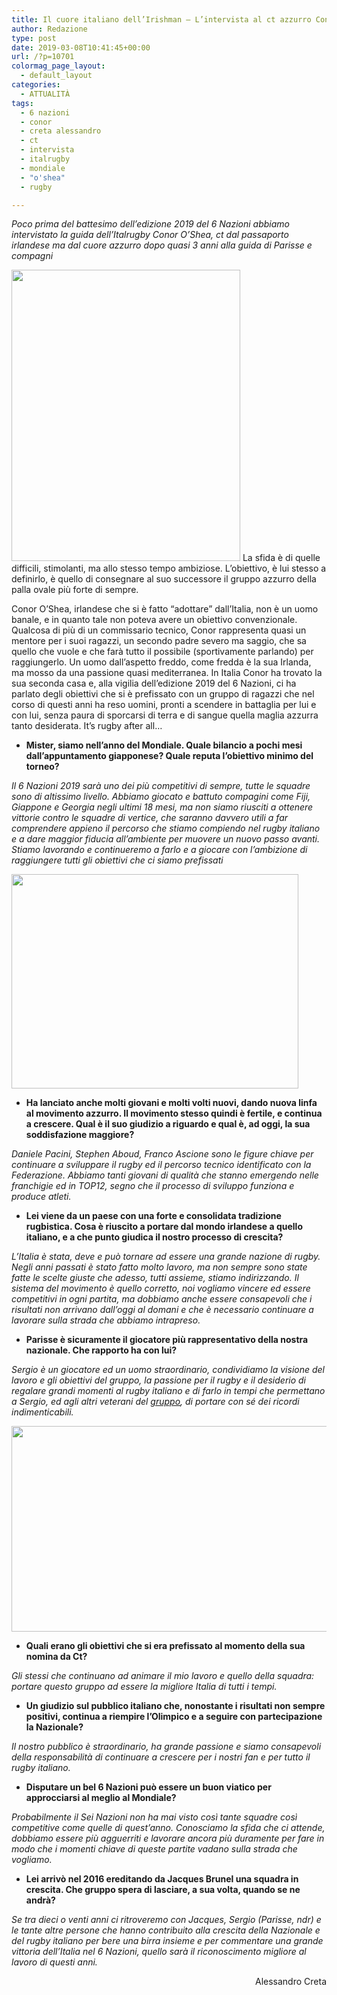 ```yaml
---
title: Il cuore italiano dell’Irishman – L’intervista al ct azzurro Conor O’Shea
author: Redazione
type: post
date: 2019-03-08T10:41:45+00:00
url: /?p=10701
colormag_page_layout:
  - default_layout
categories:
  - ATTUALITÀ
tags:
  - 6 nazioni
  - conor
  - creta alessandro
  - ct
  - intervista
  - italrugby
  - mondiale
  - "o'shea"
  - rugby

---
```

_Poco prima del battesimo dell’edizione 2019 del 6 Nazioni abbiamo intervistato la guida dell’Italrugby Conor O’Shea, ct dal passaporto irlandese ma dal cuore azzurro dopo quasi 3 anni alla guida di Parisse e compagni_

<img decoding="async" loading="lazy" class="alignleft wp-image-10705 " src="https://progressonline.it/wp-content/uploads/2019/02/ConorOSheaItalyvsScotlandNatWestSixmomTP1F_7IOl.jpg" alt="" width="366" height="466" /> La sfida è di quelle difficili, stimolanti, ma allo stesso tempo ambiziose. L’obiettivo, è lui stesso a definirlo, è quello di consegnare al suo successore il gruppo azzurro della palla ovale più forte di sempre.

Conor O’Shea, irlandese che si è fatto “adottare” dall’Italia, non è un uomo banale, e in quanto tale non poteva avere un obiettivo convenzionale. Qualcosa di più di un commissario tecnico, Conor rappresenta quasi un mentore per i suoi ragazzi, un secondo padre severo ma saggio, che sa quello che vuole e che farà tutto il possibile (sportivamente parlando) per raggiungerlo. Un uomo dall’aspetto freddo, come fredda è la sua Irlanda,  ma mosso da una passione quasi mediterranea. In Italia Conor ha trovato la sua seconda casa e, alla vigilia dell’edizione 2019 del 6 Nazioni, ci ha parlato degli obiettivi che si è prefissato con un gruppo di ragazzi che nel corso di questi anni ha reso uomini, pronti a scendere in battaglia per lui e con lui, senza paura di sporcarsi di terra e di sangue quella maglia azzurra tanto desiderata. It’s rugby after all&#8230;

  * **Mister, siamo nell’anno del Mondiale. Quale bilancio a pochi mesi dall’appuntamento giapponese? Quale reputa l’obiettivo minimo del torneo?**

_Il 6 Nazioni 2019 sarà uno dei più competitivi di sempre, tutte le squadre sono di altissimo livello. Abbiamo giocato e battuto compagini come Fiji, Giappone e Georgia negli ultimi 18 mesi, ma non siamo riusciti a ottenere vittorie contro le squadre di vertice, che saranno davvero utili a far comprendere appieno il percorso che stiamo compiendo nel rugby italiano e a dare maggior fiducia all’ambiente per muovere un nuovo passo avanti. Stiamo lavorando e continueremo a farlo e a giocare con l’ambizione di raggiungere tutti gli obiettivi che ci siamo prefissati_

<img decoding="async" loading="lazy" class="alignright wp-image-10704 " src="https://progressonline.it/wp-content/uploads/2019/02/LAPR0158-kRiG-U43270492494202PwG-1224x916@Corriere-Web-Sezioni-593x443.jpg" alt="" width="459" height="343" /> 

  * **Ha lanciato anche molti giovani e molti volti nuovi, dando nuova linfa al movimento azzurro. Il movimento stesso quindi è fertile, e continua a crescere. Qual è il suo giudizio a riguardo e qual è, ad oggi, la sua soddisfazione maggiore?**

_Daniele Pacini, Stephen Aboud, Franco Ascione sono le figure chiave per continuare a sviluppare il rugby ed il percorso tecnico identificato con la Federazione. Abbiamo tanti giovani di qualità che stanno emergendo nelle franchigie ed in TOP12, segno che il processo di sviluppo funziona e produce atleti._

  * **Lei viene da un paese con una forte e consolidata tradizione rugbistica. Cosa è riuscito a portare dal mondo irlandese a quello italiano, e a che punto giudica il nostro processo di crescita?**

_L’Italia è stata, deve e può tornare ad essere una grande nazione di rugby. Negli anni passati è stato fatto molto lavoro, ma non sempre sono state fatte le scelte giuste che adesso, tutti assieme, stiamo indirizzando. Il sistema del movimento è quello corretto, noi vogliamo vincere ed essere competitivi in ogni partita, ma dobbiamo anche essere consapevoli che i risultati non arrivano dall’oggi al domani e che è necessario continuare a lavorare sulla strada che abbiamo intrapreso._ 

  * **Parisse è sicuramente il giocatore più rappresentativo della nostra nazionale. Che rapporto ha con lui?**

_Sergio è un giocatore ed un uomo straordinario, condividiamo la visione del lavoro e gli obiettivi del gruppo, la passione per il rugby e il desiderio di regalare grandi momenti al rugby italiano e di farlo in tempi che permettano a Sergio, ed agli altri veterani del [gruppo][1], di portare con sé dei ricordi indimenticabili._ 

<img decoding="async" loading="lazy" class="alignleft wp-image-10702 " src="https://progressonline.it/wp-content/uploads/2019/02/top-conor-o-shea-nel-post-partita-sono-felice-e-devastato-allo-stesso-tempo-13716-1024x640.jpg" alt="" width="526" height="329" /> 

  * **Quali erano gli obiettivi che si era prefissato al momento della sua nomina da Ct?**

_Gli stessi che continuano ad animare il mio lavoro e quello della squadra: portare questo gruppo ad essere la migliore Italia di tutti i tempi._

  * **Un giudizio sul pubblico italiano che, nonostante i risultati non sempre positivi, continua a riempire l’Olimpico e a seguire con partecipazione la Nazionale?**

_Il nostro pubblico è straordinario, ha grande passione e siamo consapevoli della responsabilità di continuare a crescere per i nostri fan e per tutto il rugby italiano._

  * **Disputare un bel 6 Nazioni può essere un buon viatico per approcciarsi al meglio al Mondiale?** 

_Probabilmente il Sei Nazioni non ha mai visto così tante squadre così competitive come quelle di quest’anno. Conosciamo la sfida che ci attende, dobbiamo essere più agguerriti e lavorare ancora più duramente per fare in modo che i momenti chiave di queste partite vadano sulla strada che vogliamo._

  * **Lei arrivò nel 2016 ereditando da Jacques Brunel una squadra in crescita. Che gruppo spera di lasciare, a sua volta, quando se ne andrà?**

_Se tra dieci o venti anni ci ritroveremo con Jacques, Sergio (Parisse, ndr) e le tante altre persone che hanno contribuito alla crescita della Nazionale e del rugby italiano per bere una birra insieme e per commentare una grande vittoria dell’Italia nel 6 Nazioni, quello sarà il riconoscimento migliore al lavoro di questi anni._

<p style="text-align: right;">
  Alessandro Creta
</p>

 [1]: https://progressonline.it/dritto-alla-meta/